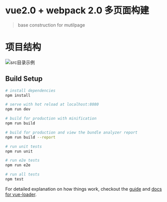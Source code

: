 # vue2.0 + webpack 2.0  多页面构建

> base construction for mutilpage
# 项目结构
![src目录示例](http://inimg01.jiuyan.info/0463fa67-6c8e-4bea-b531-5e383746b0e6)
## Build Setup

``` bash
# install dependencies
npm install

# serve with hot reload at localhost:8080
npm run dev

# build for production with minification
npm run build

# build for production and view the bundle analyzer report
npm run build --report

# run unit tests
npm run unit

# run e2e tests
npm run e2e

# run all tests
npm test
```

For detailed explanation on how things work, checkout the [guide](http://vuejs-templates.github.io/webpack/) and [docs for vue-loader](http://vuejs.github.io/vue-loader).
